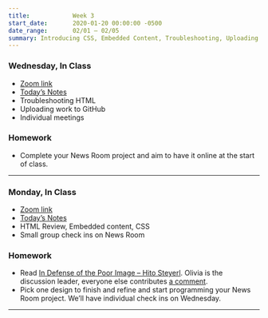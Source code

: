 ```yaml
---
title:            Week 3
start_date:       2020-01-20 00:00:00 -0500
date_range:       02/01 – 02/05
summary: Introducing CSS, Embedded Content, Troubleshooting, Uploading to GitHub
---
```


### Wednesday, In Class

- [Zoom link](https://zoom.us/j/7047994536?pwd=RThBZ0oyWHd5M2RZcmFNQUVwUFJHUT09)
- [Today&rsquo;s Notes](https://paper.dropbox.com/doc/Penn-Week-3b-Checking-Your-HTMLCSS-Uploading-Your-Work-Asking-for-Help--BEbtnMBBqP26FWNGaVwBFZFgAQ-vFHYyMlbmLoK98EsTQa6X)
- Troubleshooting HTML
- Uploading work to GitHub
- Individual meetings


### Homework

- Complete your News Room project and aim to have it online at the start of class.


---

### Monday, In Class

- [Zoom link](https://zoom.us/j/7047994536?pwd=RThBZ0oyWHd5M2RZcmFNQUVwUFJHUT09)
- [Today&rsquo;s Notes](https://paper.dropbox.com/doc/Penn-Week-3a-Notes-HTML-Review-Embedded-Content-CSS--BEUdW_VhsT6ZgS5t1qYWj2P0AQ-us9YEr2ZfWSAfgQjTkbzR)
- HTML Review, Embedded content, CSS
- Small group check ins on News Room

### Homework

- Read [In Defense of the Poor Image –  Hito Steyerl](https://www.e-flux.com/journal/10/61362/in-defense-of-the-poor-image/). Olivia is the discussion leader, everyone else contributes [a comment](https://paper.dropbox.com/doc/Penn-Art-of-Web-S21-Reading-Reflections--BEXPCyG90asJ0DoiipEjiVkiAQ-S1JiF65jZGoyxtwx4EUPf).
- Pick one design to finish and refine and start programming your News Room project. We&rsquo;ll have individual check ins on Wednesday.

---